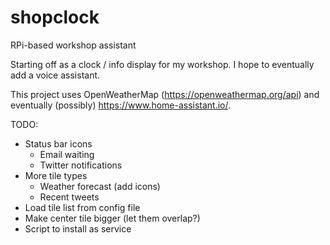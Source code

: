 # shopclock
RPi-based workshop assistant

Starting off as a clock / info display for my workshop.
I hope to eventually add a voice assistant.

This project uses OpenWeatherMap (https://openweathermap.org/api)
and eventually (possibly) https://www.home-assistant.io/.

TODO:
  - Status bar icons
    - Email waiting
    - Twitter notifications
  - More tile types
    - Weather forecast (add icons)
    - Recent tweets
  - Load tile list from config file
  - Make center tile bigger (let them overlap?)
  - Script to install as service

